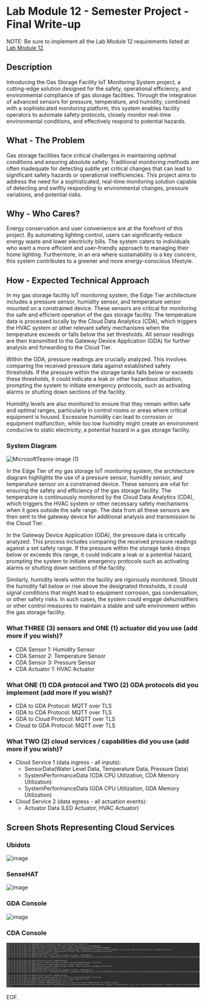 # Lab Module 12 - Semester Project - Final Write-up

NOTE: Be sure to implement all the Lab Module 12 requirements listed at [Lab Module 12](https://github.com/orgs/programming-the-iot/projects/1#column-10488565).


## Description

Introducing the Gas Storage Facility IoT Monitoring System project, a cutting-edge solution designed for the safety, operational efficiency, and environmental compliance of gas storage facilities. Through the integration of advanced sensors for pressure, temperature, and humidity, combined with a sophisticated monitoring platform, this system enables facility operators to automate safety protocols, closely monitor real-time environmental conditions, and effectively respond to potential hazards.



## What - The Problem 

Gas storage facilities face critical challenges in maintaining optimal conditions and ensuring absolute safety. Traditional monitoring methods are often inadequate for detecting subtle yet critical changes that can lead to significant safety hazards or operational inefficiencies. This project aims to address the need for a sophisticated, real-time monitoring solution capable of detecting and swiftly responding to environmental changes, pressure variations, and potential risks.

## Why - Who Cares? 

Energy conservation and user convenience are at the forefront of this project. By automating lighting control, users can significantly reduce energy waste and lower electricity bills. The system caters to individuals who want a more efficient and user-friendly approach to managing their home lighting. Furthermore, in an era where sustainability is a key concern, this system contributes to a greener and more energy-conscious lifestyle.



## How - Expected Technical Approach

In my gas storage facility IoT monitoring system, the Edge Tier architecture includes a pressure sensor, humidity sensor, and temperature sensor mounted on a constrained device. These sensors are critical for monitoring the safe and efficient operation of the gas storage facility. The temperature data is processed locally by the Cloud Data Analytics (CDA), which triggers the HVAC system or other relevant safety mechanisms when the temperature exceeds or falls below the set thresholds. All sensor readings are then transmitted to the Gateway Device Application (GDA) for further analysis and forwarding to the Cloud Tier.

Within the GDA, pressure readings are crucially analyzed. This involves comparing the received pressure data against established safety thresholds. If the pressure within the storage tanks falls below or exceeds these thresholds, it could indicate a leak or other hazardous situation, prompting the system to initiate emergency protocols, such as activating alarms or shutting down sections of the facility.

Humidity levels are also monitored to ensure that they remain within safe and optimal ranges, particularly in control rooms or areas where critical equipment is housed. Excessive humidity can lead to corrosion or equipment malfunction, while too low humidity might create an environment conducive to static electricity, a potential hazard in a gas storage facility.


### System Diagram

![MicrosoftTeams-image (1)](https://github.com/mondalso/piot-java-components/assets/124481330/dc99ab10-268e-4637-8672-c76dfadda903)

In the Edge Tier of my gas storage IoT monitoring system, the architecture diagram highlights the use of a pressure sensor, humidity sensor, and temperature sensor on a constrained device. These sensors are vital for ensuring the safety and efficiency of the gas storage facility. The temperature is continuously monitored by the Cloud Data Analytics (CDA), which triggers the HVAC system or other necessary safety mechanisms when it goes outside the safe range. The data from all these sensors are then sent to the gateway device for additional analysis and transmission to the Cloud Tier.

In the Gateway Device Application (GDA), the pressure data is critically analyzed. This process includes comparing the received pressure readings against a set safety range. If the pressure within the storage tanks drops below or exceeds this range, it could indicate a leak or a potential hazard, prompting the system to initiate emergency protocols such as activating alarms or shutting down sections of the facility.

Similarly, humidity levels within the facility are rigorously monitored. Should the humidity fall below or rise above the designated thresholds, it could signal conditions that might lead to equipment corrosion, gas condensation, or other safety risks. In such cases, the system could engage dehumidifiers or other control measures to maintain a stable and safe environment within the gas storage facility.

### What THREE (3) sensors and ONE (1) actuator did you use (add more if you wish)?

- CDA Sensor 1: Humidity Sensor 
- CDA Sensor 2: Temperature Sensor 
- CDA Sensor 3: Pressure Sensor 
- CDA Actuator 1: HVAC Actuator

### What ONE (1) CDA protocol and TWO (2) GDA protocols did you implement (add more if you wish)?

- CDA to GDA Protocol: MQTT over TLS
- GDA to CDA Protocol: MQTT over TLS
- GDA to Cloud Protocol: MQTT over TLS
- Cloud to GDA Protocol: MQTT over TLS

### What TWO (2) cloud services / capabilities did you use (add more if you wish)?

- Cloud Service 1 (data ingress - all inputs):
	- SensorData(Water Level Data, Temperature Data, Pressure Data)
	- SystemPerformanceData (CDA CPU Utilization, CDA Memory Utilization)
	- SystemPerformanceData (GDA CPU Utilization, GDA Memory Utilization)
- Cloud Service 2 (data egress - all actuation events):
	- Actuator Data (LED Actuator, HVAC Actuator)



## Screen Shots Representing Cloud Services
### Ubidots 

![image](https://github.com/mondalso/piot-java-components/assets/124481330/017fadb7-3381-4d0f-833e-3e74e60e4791)

### SenseHAT 

<img width="497" alt="image" src="https://github.com/mondalso/images/assets/124481330/c2724e7e-5548-4707-a783-007bdfded7d1">

### GDA Console 

<img width="751" alt="image" src="https://github.com/mondalso/images/assets/124481330/0caa59d3-b88e-4259-8804-ad6b4bbcf412">

### CDA Console 

![image](https://github.com/mondalso/images/blob/main/image.png)



EOF.

